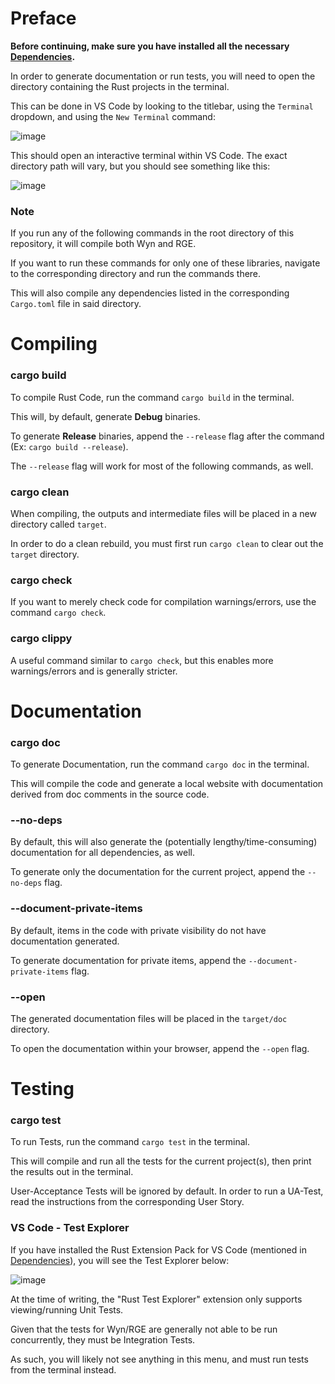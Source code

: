 # Preface

**Before continuing, make sure you have installed all the necessary [Dependencies](dev-docs/Dependencies.md).**

In order to generate documentation or run tests, you will need to open the directory containing the Rust projects in the terminal.

This can be done in VS Code by looking to the titlebar, using the `Terminal` dropdown, and using the `New Terminal` command:

![image](https://user-images.githubusercontent.com/65352263/215339600-4126ca37-7715-4da5-acc3-e4817af63ef8.png)

This should open an interactive terminal within VS Code. The exact directory path will vary, but you should see something like this:

![image](https://user-images.githubusercontent.com/65352263/215339805-34c10a8e-364c-462c-817c-a6699bb9c1c7.png)

### Note

If you run any of the following commands in the root directory of this repository, it will compile both Wyn and RGE.

If you want to run these commands for only one of these libraries, navigate to the corresponding directory and run the commands there.

This will also compile any dependencies listed in the corresponding `Cargo.toml` file in said directory.

# Compiling

### cargo build

To compile Rust Code, run the command `cargo build` in the terminal.

This will, by default, generate **Debug** binaries.

To generate **Release** binaries, append the `--release` flag after the command (Ex: `cargo build --release`).

The `--release` flag will work for most of the following commands, as well.

### cargo clean

When compiling, the outputs and intermediate files will be placed in a new directory called `target`.

In order to do a clean rebuild, you must first run `cargo clean` to clear out the `target` directory.

### cargo check

If you want to merely check code for compilation warnings/errors, use the command `cargo check`.

### cargo clippy

A useful command similar to `cargo check`, but this enables more warnings/errors and is generally stricter.

# Documentation

### cargo doc

To generate Documentation, run the command `cargo doc` in the terminal.

This will compile the code and generate a local website with documentation derived from doc comments in the source code.

### --no-deps

By default, this will also generate the (potentially lengthy/time-consuming) documentation for all dependencies, as well.

To generate only the documentation for the current project, append the `--no-deps` flag.

### --document-private-items

By default, items in the code with private visibility do not have documentation generated.

To generate documentation for private items, append the `--document-private-items` flag.

### --open

The generated documentation files will be placed in the `target/doc` directory.

To open the documentation within your browser, append the `--open` flag.

# Testing

### cargo test

To run Tests, run the command `cargo test` in the terminal.

This will compile and run all the tests for the current project(s), then print the results out in the terminal.

User-Acceptance Tests will be ignored by default. In order to run a UA-Test, read the instructions from the corresponding User Story.

### VS Code - Test Explorer

If you have installed the Rust Extension Pack for VS Code (mentioned in [Dependencies](dev-docs/Dependencies.md)), you will see the Test Explorer below:

![image](https://user-images.githubusercontent.com/65352263/215343726-06cb6c31-2af8-4cd9-a018-7b964ce5dd31.png)

At the time of writing, the "Rust Test Explorer" extension only supports viewing/running Unit Tests.

Given that the tests for Wyn/RGE are generally not able to be run concurrently, they must be Integration Tests.

As such, you will likely not see anything in this menu, and must run tests from the terminal instead.
